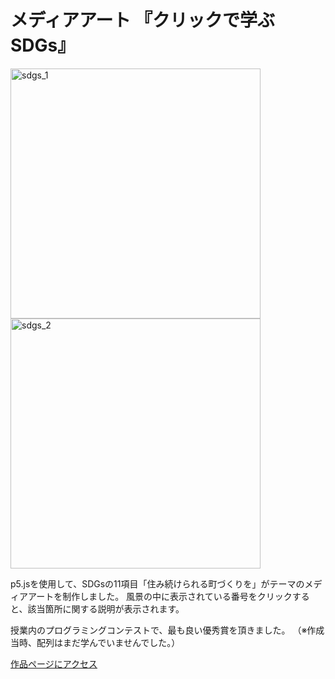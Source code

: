 # メディアアート 『クリックで学ぶSDGs』
<img width="400" alt="sdgs_1" src="https://user-images.githubusercontent.com/91712904/176207149-b20991a7-5e15-4f77-886e-6cc819466fd6.png">

<img width="400" alt="sdgs_2" src="https://user-images.githubusercontent.com/91712904/210738169-2340b566-9d02-4928-b009-75e9523b3eb4.png">


p5.jsを使用して、SDGsの11項目「住み続けられる町づくりを」がテーマのメディアアートを制作しました。 
風景の中に表示されている番号をクリックすると、該当箇所に関する説明が表示されます。

授業内のプログラミングコンテストで、最も良い優秀賞を頂きました。  （※作成当時、配列はまだ学んでいませんでした。）

[作品ページにアクセス](https://garnier1909.github.io/Click_to_Learn_SDGs/)

